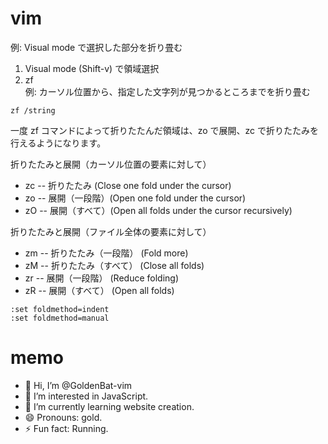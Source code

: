 # vim
例: Visual mode で選択した部分を折り畳む  
1. Visual mode (Shift-v) で領域選択  
2. zf  
例: カーソル位置から、指定した文字列が見つかるところまでを折り畳む
```
zf /string
```
一度 zf コマンドによって折りたたんだ領域は、zo で展開、zc で折りたたみを行えるようになります。

折りたたみと展開（カーソル位置の要素に対して）
- zc  -- 折りたたみ (Close one fold under the cursor)
- zo  -- 展開（一段階）(Open one fold under the cursor)
- zO  -- 展開（すべて）(Open all folds under the cursor recursively)

折りたたみと展開（ファイル全体の要素に対して）
- zm -- 折りたたみ（一段階） (Fold more)
- zM -- 折りたたみ（すべて） (Close all folds)
- zr -- 展開（一段階） (Reduce folding)
- zR -- 展開（すべて） (Open all folds)

```
:set foldmethod=indent
:set foldmethod=manual
```

# memo
- 👋 Hi, I’m @GoldenBat-vim
- 👀 I’m interested in JavaScript.
- 🌱 I’m currently learning website creation.
- 😄 Pronouns: gold.
- ⚡ Fun fact: Running.

<!---
GoldenBat-vim/GoldenBat-vim is a ✨ special ✨ repository because its `README.md` (this file) appears on your GitHub profile.
You can click the Preview link to take a look at your changes.
--->
